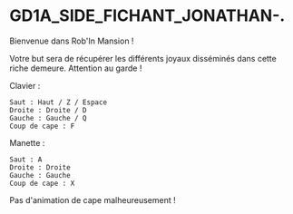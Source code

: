 # GD1A_SIDE_FICHANT_JONATHAN-.

Bienvenue dans Rob'In Mansion !

Votre but sera de récupérer les différents joyaux disséminés dans cette riche demeure. Attention au garde !

Clavier :

    Saut : Haut / Z / Espace
    Droite : Droite / D
    Gauche : Gauche / Q
    Coup de cape : F

Manette :

    Saut : A
    Droite : Droite
    Gauche : Gauche
    Coup de cape : X

Pas d'animation de cape malheureusement !
